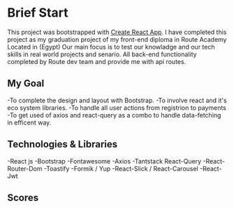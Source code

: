 # Brief Start

This project was bootstrapped with [Create React App](https://github.com/facebook/create-react-app).
I have completed this project as my graduation project of my front-end diploma in Route Academy Located in (Egypt)
Our main focus is to test our knowladge and our tech skills in real world projects and senario.
All back-end functionality completed by Route dev team and provide me with api routes.

## My Goal

-To complete the design and layout with Bootstrap.
-To involve react and it's eco system libraries.
-To handle all user actions from registrion to payments
-To get used of axios and react-query as a combo to handle data-fetching in efficent way.

## Technologies & Libraries

-React js
-Bootstrap
-Fontawesome
-Axios
-Tantstack React-Query
-React-Router-Dom
-Toastify
-Formik / Yup
-React-Slick / React-Carousel
-React-Jwt

## Scores 

